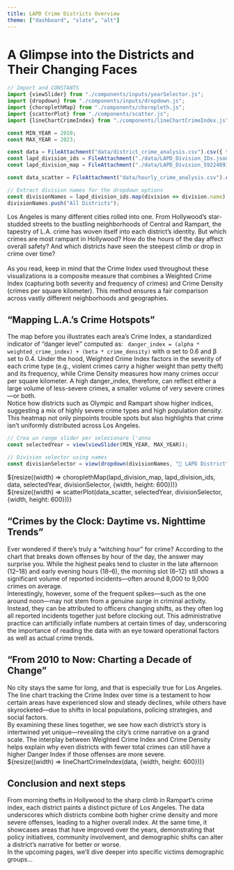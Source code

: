 ```yaml
---
title: LAPD Crime Districts Overview
theme: ["dashboard", "slate", "alt"]
---
```


<!-- CSS Style file reference -->
<link rel="stylesheet" href="style.css">

# A Glimpse into the Districts and Their Changing Faces

```js
// Import and CONSTANTS
import {viewSlider} from "./components/inputs/yearSelector.js";
import {dropdown} from "./components/inputs/dropdown.js";
import {choroplethMap} from "./components/choropleth.js";
import {scatterPlot} from "./components/scatter.js";
import {lineChartCrimeIndex} from "./components/lineChartCrimeIndex.js";

const MIN_YEAR = 2010;
const MAX_YEAR = 2023;
```

```js
const data = FileAttachment("data/district_crime_analysis.csv").csv({ typed: true });
const lapd_division_ids = FileAttachment("./data/LAPD_Division_IDs.json").json();
const lapd_division_map = FileAttachment("./data/LAPD_Division_5922489107755548254.geojson").json();

const data_scatter = FileAttachment("data/hourly_crime_analysis.csv").csv({ typed: true });
```

```js
// Extract division names for the dropdown options
const divisionNames = lapd_division_ids.map(division => division.name);
divisionNames.push("All Districts");
```

<div class="grid grid-cols-1">
Los Angeles is many different cities rolled into one. From Hollywood’s star-studded streets to the bustling neighborhoods of Central and Rampart, the tapestry of L.A. crime has woven itself into each district’s identity. But which crimes are most rampant in Hollywood? How do the hours of the day affect overall safety? And which districts have seen the steepest climb or drop in crime over time?<br><br>
As you read, keep in mind that the Crime Index used throughout these visualizations is a composite measure that combines a Weighted Crime Index (capturing both severity and frequency of crimes) and Crime Density (crimes per square kilometer). This method ensures a fair comparison across vastly different neighborhoods and geographies.
</div>

## “Mapping L.A.’s Crime Hotspots”

<div class="grid grid-cols-1">
The map before you illustrates each area’s Crime Index, a standardized indicator of “danger level” computed as:  <code> danger_index = (alpha * weighted_crime_index) + (beta * crime_density)</code> with α set to 0.6 and β set to 0.4. Under the hood, Weighted Crime Index factors in the severity of each crime type (e.g., violent crimes carry a higher weight than petty theft) and its frequency, while Crime Density measures how many crimes occur per square kilometer. A high danger_index, therefore, can reflect either a large volume of less-severe crimes, a smaller volume of very severe crimes—or both.<br>
Notice how districts such as Olympic and Rampart show higher indices, suggesting a mix of highly severe crime types and high population density. This heatmap not only pinpoints trouble spots but also highlights that crime isn’t uniformly distributed across Los Angeles.
</div>

<div class="grid grid-cols-2">
  <div class="card">

  ```js
  // Crea un range slider per selezionare l'anno
  const selectedYear = view(viewSlider(MIN_YEAR, MAX_YEAR));
  ```

  </div>
  <div class="card">

  ```js
  // Division selector using names
  const divisionSelector = view(dropdown(divisionNames, "🗾 LAPD District"));
  ```

  </div>
</div>

<div class="grid grid-cols-2">
  <div class="card">${resize((width) => choroplethMap(lapd_division_map, lapd_division_ids, data, selectedYear, divisionSelector, {width, height: 600}))}</div>
  <div class="card">${resize((width) => scatterPlot(data_scatter, selectedYear, divisionSelector, {width, height: 600}))}</div>
</div>

## “Crimes by the Clock: Daytime vs. Nighttime Trends”

<div class="grid grid-cols-1">
Ever wondered if there’s truly a “witching hour” for crime? According to the chart that breaks down offenses by hour of the day, the answer may surprise you. While the highest peaks tend to cluster in the late afternoon (12–18) and early evening hours (18–6), the morning slot (6–12) still shows a significant volume of reported incidents—often around 8,000 to 9,000 crimes on average.<br>
Interestingly, however, some of the frequent spikes—such as the one around noon—may not stem from a genuine surge in criminal activity. Instead, they can be attributed to officers changing shifts, as they often log all reported incidents together just before clocking out. This administrative practice can artificially inflate numbers at certain times of day, underscoring the importance of reading the data with an eye toward operational factors as well as actual crime trends.
</div>

## “From 2010 to Now: Charting a Decade of Change”

<div class="grid grid-cols-1">
No city stays the same for long, and that is especially true for Los Angeles. The line chart tracking the Crime Index over time is a testament to how certain areas have experienced slow and steady declines, while others have skyrocketed—due to shifts in local populations, policing strategies, and social factors.<br>
By examining these lines together, we see how each district’s story is intertwined yet unique—revealing the city’s crime narrative on a grand scale. The interplay between Weighted Crime Index and Crime Density helps explain why even districts with fewer total crimes can still have a higher Danger Index if those offenses are more severe.
</div>

<div class="grid grid-cols-1">
  <div class="card">${resize((width) => lineChartCrimeIndex(data, {width, height: 600}))}</div>
</div>

## Conclusion and next steps

<div class="grid grid-cols-1">
From morning thefts in Hollywood to the sharp climb in Rampart’s crime index, each district paints a distinct picture of Los Angeles. The data underscores which districts combine both higher crime density and more severe offenses, leading to a higher overall index. At the same time, it showcases areas that have improved over the years, demonstrating that policy initiatives, community involvement, and demographic shifts can alter a district’s narrative for better or worse.<br>
In the upcoming pages, we’ll dive deeper into specific victims demographic groups...
</div>
